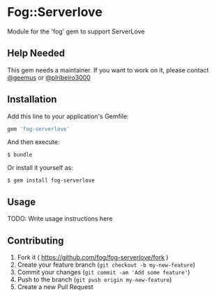 # Fog::Serverlove

Module for the 'fog' gem to support ServerLove

## Help Needed

This gem needs a maintainer. If you want to work on it, please contact
[@geemus](mailto:geemus@gmail.com) or [@plribeiro3000](mailto:plribeiro3000@gmail.com)

## Installation

Add this line to your application's Gemfile:

```ruby
gem 'fog-serverlove'
```

And then execute:

    $ bundle

Or install it yourself as:

    $ gem install fog-serverlove

## Usage

TODO: Write usage instructions here

## Contributing

1. Fork it ( https://github.com/fog/fog-serverlove/fork )
2. Create your feature branch (`git checkout -b my-new-feature`)
3. Commit your changes (`git commit -am 'Add some feature'`)
4. Push to the branch (`git push origin my-new-feature`)
5. Create a new Pull Request
